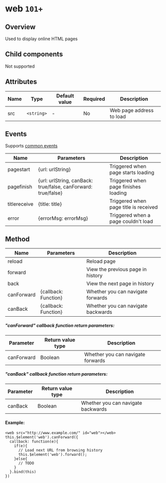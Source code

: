 # web `101+`

## Overview

Used to display online HTML pages

## Child components

Not supported

## Attributes

| Name | Type       | Default value | Required | Description              |
| ---- | ---------- | ------------- | -------- | ------------------------ |
| src  | `<string>` | -             | No       | Web page address to load |

## Events

Supports [common events](common-events.md)

| Name         | Parameters                               | Description                           |
| ------------ | ---------------------------------------- | ------------------------------------- |
| pagestart    | {url: urlString}                         | Triggered when page starts loading    |
| pagefinish   | {url: urlString, canBack: true/false, canForward: true/false} | Triggered when page finishes loading  |
| titlereceive | {title: title}                           | Triggered when page title is received |
| error        | {errorMsg: errorMsg}                     | Triggered when a page couldn't load   |

## Method

| Name       | Parameters           | Description                        |
| ---------- | -------------------- | ---------------------------------- |
| reload     |                      | Reload page                        |
| forward    |                      | View the previous page in history  |
| back       |                      | View the next page in history      |
| canForward | {callback: Function} | Whether you can navigate forwards  |
| canBack    | {callback: Function} | Whether you can navigate backwards |

##### "canForward" callback function return parameters:

| Parameter  | Return value type | Description                       |
| ---------- | ----------------- | --------------------------------- |
| canForward | Boolean           | Whether you can navigate forwards |

##### "canBack" callback function return parameters:

| Parameter | Return value type | Description                        |
| --------- | ----------------- | ---------------------------------- |
| canBack   | Boolean           | Whether you can navigate backwards |

#### Example:

```
<web src="http://www.example.com/" id="web"></web>
this.$element('web').canForward({
  callback: function(e){
    if(e){
      // Load next URL from browsing history
      this.$element('web').forward();
    }else{
      // TODO
    }
  }.bind(this)
})
```
